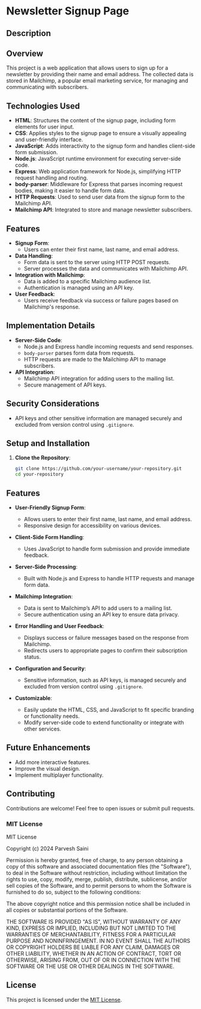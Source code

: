 # Newsletter Signup Page

## Description

## Overview

This project is a web application that allows users to sign up for a newsletter by providing their name and email address. The collected data is stored in Mailchimp, a popular email marketing service, for managing and communicating with subscribers.

## Technologies Used

- **HTML**: Structures the content of the signup page, including form elements for user input.
- **CSS**: Applies styles to the signup page to ensure a visually appealing and user-friendly interface.
- **JavaScript**: Adds interactivity to the signup form and handles client-side form submission.
- **Node.js**: JavaScript runtime environment for executing server-side code.
- **Express**: Web application framework for Node.js, simplifying HTTP request handling and routing.
- **body-parser**: Middleware for Express that parses incoming request bodies, making it easier to handle form data.
- **HTTP Requests**: Used to send user data from the signup form to the Mailchimp API.
- **Mailchimp API**: Integrated to store and manage newsletter subscribers.

## Features

- **Signup Form**: 
  - Users can enter their first name, last name, and email address.
- **Data Handling**:
  - Form data is sent to the server using HTTP POST requests.
  - Server processes the data and communicates with Mailchimp API.
- **Integration with Mailchimp**:
  - Data is added to a specific Mailchimp audience list.
  - Authentication is managed using an API key.
- **User Feedback**:
  - Users receive feedback via success or failure pages based on Mailchimp's response.

## Implementation Details

- **Server-Side Code**:
  - Node.js and Express handle incoming requests and send responses.
  - `body-parser` parses form data from requests.
  - HTTP requests are made to the Mailchimp API to manage subscribers.
- **API Integration**:
  - Mailchimp API integration for adding users to the mailing list.
  - Secure management of API keys.

## Security Considerations

- API keys and other sensitive information are managed securely and excluded from version control using `.gitignore`.

## Setup and Installation

1. **Clone the Repository**:
   ```bash
   git clone https://github.com/your-username/your-repository.git
   cd your-repository

## Features

- **User-Friendly Signup Form**:
  - Allows users to enter their first name, last name, and email address.
  - Responsive design for accessibility on various devices.

- **Client-Side Form Handling**:
  - Uses JavaScript to handle form submission and provide immediate feedback.

- **Server-Side Processing**:
  - Built with Node.js and Express to handle HTTP requests and manage form data.

- **Mailchimp Integration**:
  - Data is sent to Mailchimp’s API to add users to a mailing list.
  - Secure authentication using an API key to ensure data privacy.

- **Error Handling and User Feedback**:
  - Displays success or failure messages based on the response from Mailchimp.
  - Redirects users to appropriate pages to confirm their subscription status.

- **Configuration and Security**:
  - Sensitive information, such as API keys, is managed securely and excluded from version control using `.gitignore`.

- **Customizable**:
  - Easily update the HTML, CSS, and JavaScript to fit specific branding or functionality needs.
  - Modify server-side code to extend functionality or integrate with other services.


## Future Enhancements

- Add more interactive features.
- Improve the visual design.
- Implement multiplayer functionality.

## Contributing

Contributions are welcome! Feel free to open issues or submit pull requests.

### MIT License

MIT License

Copyright (c) 2024 Parvesh Saini

Permission is hereby granted, free of charge, to any person obtaining a copy
of this software and associated documentation files (the "Software"), to deal
in the Software without restriction, including without limitation the rights
to use, copy, modify, merge, publish, distribute, sublicense, and/or sell
copies of the Software, and to permit persons to whom the Software is
furnished to do so, subject to the following conditions:

The above copyright notice and this permission notice shall be included in all
copies or substantial portions of the Software.

THE SOFTWARE IS PROVIDED "AS IS", WITHOUT WARRANTY OF ANY KIND, EXPRESS OR
IMPLIED, INCLUDING BUT NOT LIMITED TO THE WARRANTIES OF MERCHANTABILITY,
FITNESS FOR A PARTICULAR PURPOSE AND NONINFRINGEMENT. IN NO EVENT SHALL THE
AUTHORS OR COPYRIGHT HOLDERS BE LIABLE FOR ANY CLAIM, DAMAGES OR OTHER
LIABILITY, WHETHER IN AN ACTION OF CONTRACT, TORT OR OTHERWISE, ARISING FROM,
OUT OF OR IN CONNECTION WITH THE SOFTWARE OR THE USE OR OTHER DEALINGS IN THE
SOFTWARE.

## License

This project is licensed under the [MIT License](LICENSE).
